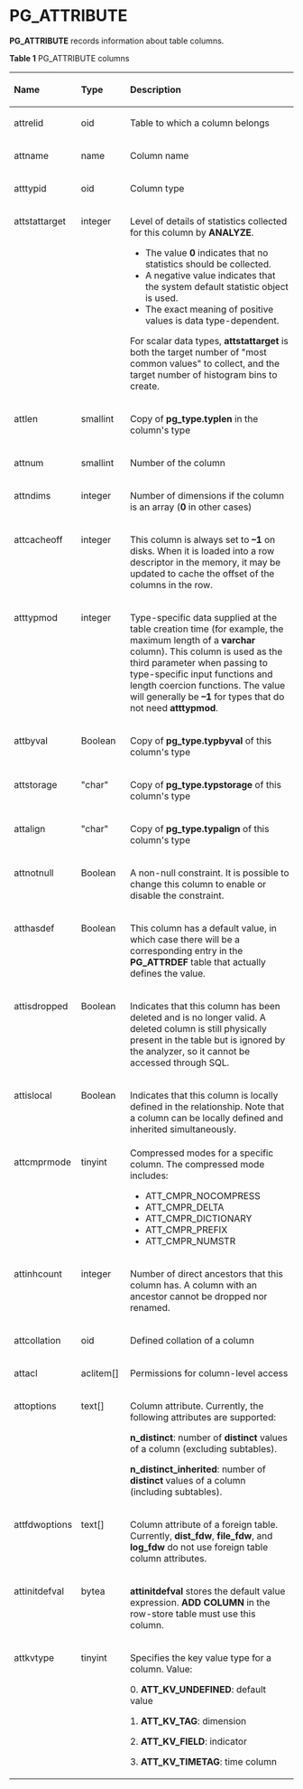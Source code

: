 # PG\_ATTRIBUTE<a name="EN-US_TOPIC_0289900760"></a>

**PG\_ATTRIBUTE**  records information about table columns.

**Table  1**  PG\_ATTRIBUTE columns

<a name="en-us_topic_0283137510_en-us_topic_0237122272_en-us_topic_0059777788_ta7c0a8e6a51b48569360c30c7a697105"></a>
<table><thead align="left"><tr id="en-us_topic_0283137510_en-us_topic_0237122272_en-us_topic_0059777788_r81f193febe6b42fc91ff1ad0105b5f32"><th class="cellrowborder" valign="top" width="14.499999999999998%" id="mcps1.2.4.1.1"><p id="en-us_topic_0283137510_en-us_topic_0237122272_en-us_topic_0059777788_a34de105b375b409bbda649fb91d0881e"><a name="en-us_topic_0283137510_en-us_topic_0237122272_en-us_topic_0059777788_a34de105b375b409bbda649fb91d0881e"></a><a name="en-us_topic_0283137510_en-us_topic_0237122272_en-us_topic_0059777788_a34de105b375b409bbda649fb91d0881e"></a>Name</p>
</th>
<th class="cellrowborder" valign="top" width="17.919999999999998%" id="mcps1.2.4.1.2"><p id="en-us_topic_0283137510_en-us_topic_0237122272_en-us_topic_0059777788_a2b7955633edf47269587662a541d1a21"><a name="en-us_topic_0283137510_en-us_topic_0237122272_en-us_topic_0059777788_a2b7955633edf47269587662a541d1a21"></a><a name="en-us_topic_0283137510_en-us_topic_0237122272_en-us_topic_0059777788_a2b7955633edf47269587662a541d1a21"></a>Type</p>
</th>
<th class="cellrowborder" valign="top" width="67.58%" id="mcps1.2.4.1.3"><p id="en-us_topic_0283137510_en-us_topic_0237122272_en-us_topic_0059777788_a00175f6e512449c4804bf39290571d3c"><a name="en-us_topic_0283137510_en-us_topic_0237122272_en-us_topic_0059777788_a00175f6e512449c4804bf39290571d3c"></a><a name="en-us_topic_0283137510_en-us_topic_0237122272_en-us_topic_0059777788_a00175f6e512449c4804bf39290571d3c"></a>Description</p>
</th>
</tr>
</thead>
<tbody><tr id="en-us_topic_0283137510_en-us_topic_0237122272_en-us_topic_0059777788_r885cac10b3884c3491d027db0a87d0e1"><td class="cellrowborder" valign="top" width="14.499999999999998%" headers="mcps1.2.4.1.1 "><p id="en-us_topic_0283137510_en-us_topic_0237122272_en-us_topic_0059777788_a488e2e96e6864758a85d9f8a5dc0e774"><a name="en-us_topic_0283137510_en-us_topic_0237122272_en-us_topic_0059777788_a488e2e96e6864758a85d9f8a5dc0e774"></a><a name="en-us_topic_0283137510_en-us_topic_0237122272_en-us_topic_0059777788_a488e2e96e6864758a85d9f8a5dc0e774"></a>attrelid</p>
</td>
<td class="cellrowborder" valign="top" width="17.919999999999998%" headers="mcps1.2.4.1.2 "><p id="en-us_topic_0283137510_en-us_topic_0237122272_en-us_topic_0059777788_a59cc4cbe77794fb481eca71fd2df0074"><a name="en-us_topic_0283137510_en-us_topic_0237122272_en-us_topic_0059777788_a59cc4cbe77794fb481eca71fd2df0074"></a><a name="en-us_topic_0283137510_en-us_topic_0237122272_en-us_topic_0059777788_a59cc4cbe77794fb481eca71fd2df0074"></a>oid</p>
</td>
<td class="cellrowborder" valign="top" width="67.58%" headers="mcps1.2.4.1.3 "><p id="en-us_topic_0283137510_en-us_topic_0237122272_en-us_topic_0059777788_aadc2b1fde4134c0ea60df8557be7699c"><a name="en-us_topic_0283137510_en-us_topic_0237122272_en-us_topic_0059777788_aadc2b1fde4134c0ea60df8557be7699c"></a><a name="en-us_topic_0283137510_en-us_topic_0237122272_en-us_topic_0059777788_aadc2b1fde4134c0ea60df8557be7699c"></a>Table to which a column belongs</p>
</td>
</tr>
<tr id="en-us_topic_0283137510_en-us_topic_0237122272_en-us_topic_0059777788_r5efb0bcd6a7949c49cadc033c01c3250"><td class="cellrowborder" valign="top" width="14.499999999999998%" headers="mcps1.2.4.1.1 "><p id="en-us_topic_0283137510_en-us_topic_0237122272_en-us_topic_0059777788_abbad9e711d5c4acfa59f3f0ef054e2e1"><a name="en-us_topic_0283137510_en-us_topic_0237122272_en-us_topic_0059777788_abbad9e711d5c4acfa59f3f0ef054e2e1"></a><a name="en-us_topic_0283137510_en-us_topic_0237122272_en-us_topic_0059777788_abbad9e711d5c4acfa59f3f0ef054e2e1"></a>attname</p>
</td>
<td class="cellrowborder" valign="top" width="17.919999999999998%" headers="mcps1.2.4.1.2 "><p id="en-us_topic_0283137510_en-us_topic_0237122272_en-us_topic_0059777788_a6ec111eddc7c4e7788e47708e332feaa"><a name="en-us_topic_0283137510_en-us_topic_0237122272_en-us_topic_0059777788_a6ec111eddc7c4e7788e47708e332feaa"></a><a name="en-us_topic_0283137510_en-us_topic_0237122272_en-us_topic_0059777788_a6ec111eddc7c4e7788e47708e332feaa"></a>name</p>
</td>
<td class="cellrowborder" valign="top" width="67.58%" headers="mcps1.2.4.1.3 "><p id="en-us_topic_0283137510_en-us_topic_0237122272_en-us_topic_0059777788_a3be23165a34b4005bca7e0d9e2f9abe3"><a name="en-us_topic_0283137510_en-us_topic_0237122272_en-us_topic_0059777788_a3be23165a34b4005bca7e0d9e2f9abe3"></a><a name="en-us_topic_0283137510_en-us_topic_0237122272_en-us_topic_0059777788_a3be23165a34b4005bca7e0d9e2f9abe3"></a>Column name</p>
</td>
</tr>
<tr id="en-us_topic_0283137510_en-us_topic_0237122272_en-us_topic_0059777788_r97a112614664459c8c9d3a38c8fd8efa"><td class="cellrowborder" valign="top" width="14.499999999999998%" headers="mcps1.2.4.1.1 "><p id="en-us_topic_0283137510_en-us_topic_0237122272_en-us_topic_0059777788_a5deba77a2a87497fa4593dc54c365fdb"><a name="en-us_topic_0283137510_en-us_topic_0237122272_en-us_topic_0059777788_a5deba77a2a87497fa4593dc54c365fdb"></a><a name="en-us_topic_0283137510_en-us_topic_0237122272_en-us_topic_0059777788_a5deba77a2a87497fa4593dc54c365fdb"></a>atttypid</p>
</td>
<td class="cellrowborder" valign="top" width="17.919999999999998%" headers="mcps1.2.4.1.2 "><p id="en-us_topic_0283137510_en-us_topic_0237122272_en-us_topic_0059777788_ab7843373a74d4d4099ed2b740d0ba3ab"><a name="en-us_topic_0283137510_en-us_topic_0237122272_en-us_topic_0059777788_ab7843373a74d4d4099ed2b740d0ba3ab"></a><a name="en-us_topic_0283137510_en-us_topic_0237122272_en-us_topic_0059777788_ab7843373a74d4d4099ed2b740d0ba3ab"></a>oid</p>
</td>
<td class="cellrowborder" valign="top" width="67.58%" headers="mcps1.2.4.1.3 "><p id="en-us_topic_0283137510_en-us_topic_0237122272_en-us_topic_0059777788_ae7ef96eb0de4464391a5937a9147eef6"><a name="en-us_topic_0283137510_en-us_topic_0237122272_en-us_topic_0059777788_ae7ef96eb0de4464391a5937a9147eef6"></a><a name="en-us_topic_0283137510_en-us_topic_0237122272_en-us_topic_0059777788_ae7ef96eb0de4464391a5937a9147eef6"></a>Column type</p>
</td>
</tr>
<tr id="en-us_topic_0283137510_en-us_topic_0237122272_en-us_topic_0059777788_rc5dc76604b6e446ba4bc119fb201accb"><td class="cellrowborder" valign="top" width="14.499999999999998%" headers="mcps1.2.4.1.1 "><p id="en-us_topic_0283137510_en-us_topic_0237122272_en-us_topic_0059777788_a1a09a4d9d1dd4fcbaec2bb680cb6328b"><a name="en-us_topic_0283137510_en-us_topic_0237122272_en-us_topic_0059777788_a1a09a4d9d1dd4fcbaec2bb680cb6328b"></a><a name="en-us_topic_0283137510_en-us_topic_0237122272_en-us_topic_0059777788_a1a09a4d9d1dd4fcbaec2bb680cb6328b"></a>attstattarget</p>
</td>
<td class="cellrowborder" valign="top" width="17.919999999999998%" headers="mcps1.2.4.1.2 "><p id="en-us_topic_0283137510_en-us_topic_0237122272_en-us_topic_0059777788_ad75de9544e2444959a3cd669bbfe5fbf"><a name="en-us_topic_0283137510_en-us_topic_0237122272_en-us_topic_0059777788_ad75de9544e2444959a3cd669bbfe5fbf"></a><a name="en-us_topic_0283137510_en-us_topic_0237122272_en-us_topic_0059777788_ad75de9544e2444959a3cd669bbfe5fbf"></a>integer</p>
</td>
<td class="cellrowborder" valign="top" width="67.58%" headers="mcps1.2.4.1.3 "><p id="en-us_topic_0283137510_en-us_topic_0237122272_en-us_topic_0059777788_a809a439728f14786bd7205a1b4532bd9"><a name="en-us_topic_0283137510_en-us_topic_0237122272_en-us_topic_0059777788_a809a439728f14786bd7205a1b4532bd9"></a><a name="en-us_topic_0283137510_en-us_topic_0237122272_en-us_topic_0059777788_a809a439728f14786bd7205a1b4532bd9"></a>Level of details of statistics collected for this column by <strong id="en-us_topic_0237122272_b625542105911"><a name="en-us_topic_0237122272_b625542105911"></a><a name="en-us_topic_0237122272_b625542105911"></a>ANALYZE</strong>.</p>
<a name="en-us_topic_0283137510_en-us_topic_0237122272_en-us_topic_0059777788_uaa8d2196d1724a879be449144fe3ff58"></a><a name="en-us_topic_0283137510_en-us_topic_0237122272_en-us_topic_0059777788_uaa8d2196d1724a879be449144fe3ff58"></a><ul id="en-us_topic_0283137510_en-us_topic_0237122272_en-us_topic_0059777788_uaa8d2196d1724a879be449144fe3ff58"><li>The value <strong id="en-us_topic_0237122272_b177531936101317"><a name="en-us_topic_0237122272_b177531936101317"></a><a name="en-us_topic_0237122272_b177531936101317"></a>0</strong> indicates that no statistics should be collected.</li><li>A negative value indicates that the system default statistic object is used.</li><li>The exact meaning of positive values is data type-dependent.</li></ul>
<p id="en-us_topic_0283137510_en-us_topic_0237122272_en-us_topic_0059777788_a88608549e62349c682a7a46e2b144ebc"><a name="en-us_topic_0283137510_en-us_topic_0237122272_en-us_topic_0059777788_a88608549e62349c682a7a46e2b144ebc"></a><a name="en-us_topic_0283137510_en-us_topic_0237122272_en-us_topic_0059777788_a88608549e62349c682a7a46e2b144ebc"></a>For scalar data types, <strong id="en-us_topic_0237122272_b6253320135018"><a name="en-us_topic_0237122272_b6253320135018"></a><a name="en-us_topic_0237122272_b6253320135018"></a>attstattarget</strong> is both the target number of "most common values" to collect, and the target number of histogram bins to create.</p>
</td>
</tr>
<tr id="en-us_topic_0283137510_en-us_topic_0237122272_en-us_topic_0059777788_r8815a0b9346745ba92a399707a0e421e"><td class="cellrowborder" valign="top" width="14.499999999999998%" headers="mcps1.2.4.1.1 "><p id="en-us_topic_0283137510_en-us_topic_0237122272_en-us_topic_0059777788_a8a1a100bf93245aa849fe34f709a4226"><a name="en-us_topic_0283137510_en-us_topic_0237122272_en-us_topic_0059777788_a8a1a100bf93245aa849fe34f709a4226"></a><a name="en-us_topic_0283137510_en-us_topic_0237122272_en-us_topic_0059777788_a8a1a100bf93245aa849fe34f709a4226"></a>attlen</p>
</td>
<td class="cellrowborder" valign="top" width="17.919999999999998%" headers="mcps1.2.4.1.2 "><p id="en-us_topic_0283137510_en-us_topic_0237122272_en-us_topic_0059777788_a004e55f776ef477a89e691202ea438c2"><a name="en-us_topic_0283137510_en-us_topic_0237122272_en-us_topic_0059777788_a004e55f776ef477a89e691202ea438c2"></a><a name="en-us_topic_0283137510_en-us_topic_0237122272_en-us_topic_0059777788_a004e55f776ef477a89e691202ea438c2"></a>smallint</p>
</td>
<td class="cellrowborder" valign="top" width="67.58%" headers="mcps1.2.4.1.3 "><p id="en-us_topic_0283137510_en-us_topic_0237122272_en-us_topic_0059777788_ab7c62d38c9ad456fac8444a203d28eea"><a name="en-us_topic_0283137510_en-us_topic_0237122272_en-us_topic_0059777788_ab7c62d38c9ad456fac8444a203d28eea"></a><a name="en-us_topic_0283137510_en-us_topic_0237122272_en-us_topic_0059777788_ab7c62d38c9ad456fac8444a203d28eea"></a>Copy of <strong id="b77042533361"><a name="b77042533361"></a><a name="b77042533361"></a>pg_type.typlen</strong> in the column's type</p>
</td>
</tr>
<tr id="en-us_topic_0283137510_en-us_topic_0237122272_en-us_topic_0059777788_r00bb3ad2532a40839287285bffaafd40"><td class="cellrowborder" valign="top" width="14.499999999999998%" headers="mcps1.2.4.1.1 "><p id="en-us_topic_0283137510_en-us_topic_0237122272_en-us_topic_0059777788_a0b69268ff9694df0a4061f5c9b3ed248"><a name="en-us_topic_0283137510_en-us_topic_0237122272_en-us_topic_0059777788_a0b69268ff9694df0a4061f5c9b3ed248"></a><a name="en-us_topic_0283137510_en-us_topic_0237122272_en-us_topic_0059777788_a0b69268ff9694df0a4061f5c9b3ed248"></a>attnum</p>
</td>
<td class="cellrowborder" valign="top" width="17.919999999999998%" headers="mcps1.2.4.1.2 "><p id="en-us_topic_0283137510_en-us_topic_0237122272_en-us_topic_0059777788_afc411f59c88b4664b9eceb2fe9193140"><a name="en-us_topic_0283137510_en-us_topic_0237122272_en-us_topic_0059777788_afc411f59c88b4664b9eceb2fe9193140"></a><a name="en-us_topic_0283137510_en-us_topic_0237122272_en-us_topic_0059777788_afc411f59c88b4664b9eceb2fe9193140"></a>smallint</p>
</td>
<td class="cellrowborder" valign="top" width="67.58%" headers="mcps1.2.4.1.3 "><p id="en-us_topic_0283137510_en-us_topic_0237122272_en-us_topic_0059777788_a7c185f84dbb04d2996a02f7636360405"><a name="en-us_topic_0283137510_en-us_topic_0237122272_en-us_topic_0059777788_a7c185f84dbb04d2996a02f7636360405"></a><a name="en-us_topic_0283137510_en-us_topic_0237122272_en-us_topic_0059777788_a7c185f84dbb04d2996a02f7636360405"></a>Number of the column</p>
</td>
</tr>
<tr id="en-us_topic_0283137510_en-us_topic_0237122272_en-us_topic_0059777788_reee9ba93f9ae4128903a27d13bacdc52"><td class="cellrowborder" valign="top" width="14.499999999999998%" headers="mcps1.2.4.1.1 "><p id="en-us_topic_0283137510_en-us_topic_0237122272_en-us_topic_0059777788_a00afa8679c054e2eb5a38095ef9e47aa"><a name="en-us_topic_0283137510_en-us_topic_0237122272_en-us_topic_0059777788_a00afa8679c054e2eb5a38095ef9e47aa"></a><a name="en-us_topic_0283137510_en-us_topic_0237122272_en-us_topic_0059777788_a00afa8679c054e2eb5a38095ef9e47aa"></a>attndims</p>
</td>
<td class="cellrowborder" valign="top" width="17.919999999999998%" headers="mcps1.2.4.1.2 "><p id="en-us_topic_0283137510_en-us_topic_0237122272_en-us_topic_0059777788_a1c320b5ead194766921c470b7b574ce4"><a name="en-us_topic_0283137510_en-us_topic_0237122272_en-us_topic_0059777788_a1c320b5ead194766921c470b7b574ce4"></a><a name="en-us_topic_0283137510_en-us_topic_0237122272_en-us_topic_0059777788_a1c320b5ead194766921c470b7b574ce4"></a>integer</p>
</td>
<td class="cellrowborder" valign="top" width="67.58%" headers="mcps1.2.4.1.3 "><p id="en-us_topic_0283137510_en-us_topic_0237122272_en-us_topic_0059777788_aa818f0c96bf84ea696a05a5b387dce9c"><a name="en-us_topic_0283137510_en-us_topic_0237122272_en-us_topic_0059777788_aa818f0c96bf84ea696a05a5b387dce9c"></a><a name="en-us_topic_0283137510_en-us_topic_0237122272_en-us_topic_0059777788_aa818f0c96bf84ea696a05a5b387dce9c"></a>Number of dimensions if the column is an array (<strong id="en-us_topic_0237122272_b14122103117188"><a name="en-us_topic_0237122272_b14122103117188"></a><a name="en-us_topic_0237122272_b14122103117188"></a>0</strong> in other cases)</p>
</td>
</tr>
<tr id="en-us_topic_0283137510_en-us_topic_0237122272_en-us_topic_0059777788_raf085efec9e0448ba909f563c0135025"><td class="cellrowborder" valign="top" width="14.499999999999998%" headers="mcps1.2.4.1.1 "><p id="en-us_topic_0283137510_en-us_topic_0237122272_en-us_topic_0059777788_a6a4bf1b537fc4240ad65385f247c6b48"><a name="en-us_topic_0283137510_en-us_topic_0237122272_en-us_topic_0059777788_a6a4bf1b537fc4240ad65385f247c6b48"></a><a name="en-us_topic_0283137510_en-us_topic_0237122272_en-us_topic_0059777788_a6a4bf1b537fc4240ad65385f247c6b48"></a>attcacheoff</p>
</td>
<td class="cellrowborder" valign="top" width="17.919999999999998%" headers="mcps1.2.4.1.2 "><p id="en-us_topic_0283137510_en-us_topic_0237122272_en-us_topic_0059777788_a9edb838d42054ee0bc92af0f633d5fe5"><a name="en-us_topic_0283137510_en-us_topic_0237122272_en-us_topic_0059777788_a9edb838d42054ee0bc92af0f633d5fe5"></a><a name="en-us_topic_0283137510_en-us_topic_0237122272_en-us_topic_0059777788_a9edb838d42054ee0bc92af0f633d5fe5"></a>integer</p>
</td>
<td class="cellrowborder" valign="top" width="67.58%" headers="mcps1.2.4.1.3 "><p id="en-us_topic_0283137510_en-us_topic_0237122272_en-us_topic_0059777788_aa3ad219df2054b1885cfc727d939e821"><a name="en-us_topic_0283137510_en-us_topic_0237122272_en-us_topic_0059777788_aa3ad219df2054b1885cfc727d939e821"></a><a name="en-us_topic_0283137510_en-us_topic_0237122272_en-us_topic_0059777788_aa3ad219df2054b1885cfc727d939e821"></a>This column is always set to <strong id="en-us_topic_0237122272_b848494171810"><a name="en-us_topic_0237122272_b848494171810"></a><a name="en-us_topic_0237122272_b848494171810"></a>–1</strong> on disks. When it is loaded into a row descriptor in the memory, it may be updated to cache the offset of the columns in the row.</p>
</td>
</tr>
<tr id="en-us_topic_0283137510_en-us_topic_0237122272_en-us_topic_0059777788_rda52de67bcde4f3f8ba249b148fb72e0"><td class="cellrowborder" valign="top" width="14.499999999999998%" headers="mcps1.2.4.1.1 "><p id="en-us_topic_0283137510_en-us_topic_0237122272_en-us_topic_0059777788_ab8f8514e85714a4187ea6c255856640f"><a name="en-us_topic_0283137510_en-us_topic_0237122272_en-us_topic_0059777788_ab8f8514e85714a4187ea6c255856640f"></a><a name="en-us_topic_0283137510_en-us_topic_0237122272_en-us_topic_0059777788_ab8f8514e85714a4187ea6c255856640f"></a>atttypmod</p>
</td>
<td class="cellrowborder" valign="top" width="17.919999999999998%" headers="mcps1.2.4.1.2 "><p id="en-us_topic_0283137510_en-us_topic_0237122272_en-us_topic_0059777788_abefc10d55d82421da99035e575197079"><a name="en-us_topic_0283137510_en-us_topic_0237122272_en-us_topic_0059777788_abefc10d55d82421da99035e575197079"></a><a name="en-us_topic_0283137510_en-us_topic_0237122272_en-us_topic_0059777788_abefc10d55d82421da99035e575197079"></a>integer</p>
</td>
<td class="cellrowborder" valign="top" width="67.58%" headers="mcps1.2.4.1.3 "><p id="en-us_topic_0283137510_en-us_topic_0237122272_en-us_topic_0059777788_a39e3cd8a4d35443d86c0d02219e21509"><a name="en-us_topic_0283137510_en-us_topic_0237122272_en-us_topic_0059777788_a39e3cd8a4d35443d86c0d02219e21509"></a><a name="en-us_topic_0283137510_en-us_topic_0237122272_en-us_topic_0059777788_a39e3cd8a4d35443d86c0d02219e21509"></a>Type-specific data supplied at the table creation time (for example, the maximum length of a <strong id="en-us_topic_0237122272_b842352706165355"><a name="en-us_topic_0237122272_b842352706165355"></a><a name="en-us_topic_0237122272_b842352706165355"></a>varchar</strong> column). This column is used as the third parameter when passing to type-specific input functions and length coercion functions. The value will generally be <strong id="en-us_topic_0237122272_b172282019196"><a name="en-us_topic_0237122272_b172282019196"></a><a name="en-us_topic_0237122272_b172282019196"></a>–1</strong> for types that do not need <strong id="b1562645218375"><a name="b1562645218375"></a><a name="b1562645218375"></a>atttypmod</strong>.</p>
</td>
</tr>
<tr id="en-us_topic_0283137510_en-us_topic_0237122272_en-us_topic_0059777788_r9f38ccdc1f974d1dbcd9f14aa3430ba6"><td class="cellrowborder" valign="top" width="14.499999999999998%" headers="mcps1.2.4.1.1 "><p id="en-us_topic_0283137510_en-us_topic_0237122272_en-us_topic_0059777788_aa3288c07d1bc45e494dda96c435d32b5"><a name="en-us_topic_0283137510_en-us_topic_0237122272_en-us_topic_0059777788_aa3288c07d1bc45e494dda96c435d32b5"></a><a name="en-us_topic_0283137510_en-us_topic_0237122272_en-us_topic_0059777788_aa3288c07d1bc45e494dda96c435d32b5"></a>attbyval</p>
</td>
<td class="cellrowborder" valign="top" width="17.919999999999998%" headers="mcps1.2.4.1.2 "><p id="en-us_topic_0283137510_en-us_topic_0237122272_p127372015536"><a name="en-us_topic_0283137510_en-us_topic_0237122272_p127372015536"></a><a name="en-us_topic_0283137510_en-us_topic_0237122272_p127372015536"></a><span id="en-us_topic_0283137510_en-us_topic_0237122272_text19273620135312"><a name="en-us_topic_0283137510_en-us_topic_0237122272_text19273620135312"></a><a name="en-us_topic_0283137510_en-us_topic_0237122272_text19273620135312"></a>Boolean</span></p>
</td>
<td class="cellrowborder" valign="top" width="67.58%" headers="mcps1.2.4.1.3 "><p id="en-us_topic_0283137510_en-us_topic_0237122272_en-us_topic_0059777788_a45aa4258cc394c7092d0b9c8db6b57e7"><a name="en-us_topic_0283137510_en-us_topic_0237122272_en-us_topic_0059777788_a45aa4258cc394c7092d0b9c8db6b57e7"></a><a name="en-us_topic_0283137510_en-us_topic_0237122272_en-us_topic_0059777788_a45aa4258cc394c7092d0b9c8db6b57e7"></a>Copy of <strong id="b1127823953820"><a name="b1127823953820"></a><a name="b1127823953820"></a>pg_type.typbyval</strong> of this column's type</p>
</td>
</tr>
<tr id="en-us_topic_0283137510_en-us_topic_0237122272_en-us_topic_0059777788_r80464c7365a947a49a9a446b4eaa2b2c"><td class="cellrowborder" valign="top" width="14.499999999999998%" headers="mcps1.2.4.1.1 "><p id="en-us_topic_0283137510_en-us_topic_0237122272_en-us_topic_0059777788_a6d184fc0c745423d8e0ad49affd5d04f"><a name="en-us_topic_0283137510_en-us_topic_0237122272_en-us_topic_0059777788_a6d184fc0c745423d8e0ad49affd5d04f"></a><a name="en-us_topic_0283137510_en-us_topic_0237122272_en-us_topic_0059777788_a6d184fc0c745423d8e0ad49affd5d04f"></a>attstorage</p>
</td>
<td class="cellrowborder" valign="top" width="17.919999999999998%" headers="mcps1.2.4.1.2 "><p id="en-us_topic_0283137510_en-us_topic_0237122272_en-us_topic_0059777788_a394490ce8a2942a0bcc05b764606c494"><a name="en-us_topic_0283137510_en-us_topic_0237122272_en-us_topic_0059777788_a394490ce8a2942a0bcc05b764606c494"></a><a name="en-us_topic_0283137510_en-us_topic_0237122272_en-us_topic_0059777788_a394490ce8a2942a0bcc05b764606c494"></a>"char"</p>
</td>
<td class="cellrowborder" valign="top" width="67.58%" headers="mcps1.2.4.1.3 "><p id="en-us_topic_0283137510_en-us_topic_0237122272_en-us_topic_0059777788_a0edffd8a228b4b2cb3f30b7c488ea007"><a name="en-us_topic_0283137510_en-us_topic_0237122272_en-us_topic_0059777788_a0edffd8a228b4b2cb3f30b7c488ea007"></a><a name="en-us_topic_0283137510_en-us_topic_0237122272_en-us_topic_0059777788_a0edffd8a228b4b2cb3f30b7c488ea007"></a>Copy of <strong id="b27954123815"><a name="b27954123815"></a><a name="b27954123815"></a>pg_type.typstorage</strong> of this column's type</p>
</td>
</tr>
<tr id="en-us_topic_0283137510_en-us_topic_0237122272_en-us_topic_0059777788_r7b95403e11504ab58eb4c1054e95b9ab"><td class="cellrowborder" valign="top" width="14.499999999999998%" headers="mcps1.2.4.1.1 "><p id="en-us_topic_0283137510_en-us_topic_0237122272_en-us_topic_0059777788_a09af2651cf2d4484b22e73b52b34758c"><a name="en-us_topic_0283137510_en-us_topic_0237122272_en-us_topic_0059777788_a09af2651cf2d4484b22e73b52b34758c"></a><a name="en-us_topic_0283137510_en-us_topic_0237122272_en-us_topic_0059777788_a09af2651cf2d4484b22e73b52b34758c"></a>attalign</p>
</td>
<td class="cellrowborder" valign="top" width="17.919999999999998%" headers="mcps1.2.4.1.2 "><p id="en-us_topic_0283137510_en-us_topic_0237122272_en-us_topic_0059777788_aeb589965d394470bbc8254c5a778db15"><a name="en-us_topic_0283137510_en-us_topic_0237122272_en-us_topic_0059777788_aeb589965d394470bbc8254c5a778db15"></a><a name="en-us_topic_0283137510_en-us_topic_0237122272_en-us_topic_0059777788_aeb589965d394470bbc8254c5a778db15"></a>"char"</p>
</td>
<td class="cellrowborder" valign="top" width="67.58%" headers="mcps1.2.4.1.3 "><p id="en-us_topic_0283137510_en-us_topic_0237122272_en-us_topic_0059777788_a9739d9448c74478b997fb0e03ef4d63f"><a name="en-us_topic_0283137510_en-us_topic_0237122272_en-us_topic_0059777788_a9739d9448c74478b997fb0e03ef4d63f"></a><a name="en-us_topic_0283137510_en-us_topic_0237122272_en-us_topic_0059777788_a9739d9448c74478b997fb0e03ef4d63f"></a>Copy of <strong id="b668641123918"><a name="b668641123918"></a><a name="b668641123918"></a>pg_type.typalign</strong> of this column's type</p>
</td>
</tr>
<tr id="en-us_topic_0283137510_en-us_topic_0237122272_en-us_topic_0059777788_rd1a2a5668aa04bbc9152ad984b4cc3c1"><td class="cellrowborder" valign="top" width="14.499999999999998%" headers="mcps1.2.4.1.1 "><p id="en-us_topic_0283137510_en-us_topic_0237122272_en-us_topic_0059777788_ad684ced8a84440f4ad7b4e257251eb67"><a name="en-us_topic_0283137510_en-us_topic_0237122272_en-us_topic_0059777788_ad684ced8a84440f4ad7b4e257251eb67"></a><a name="en-us_topic_0283137510_en-us_topic_0237122272_en-us_topic_0059777788_ad684ced8a84440f4ad7b4e257251eb67"></a>attnotnull</p>
</td>
<td class="cellrowborder" valign="top" width="17.919999999999998%" headers="mcps1.2.4.1.2 "><p id="en-us_topic_0283137510_en-us_topic_0237122272_en-us_topic_0059777788_a34dfb23bf97b4ffb98b870efeec1d717"><a name="en-us_topic_0283137510_en-us_topic_0237122272_en-us_topic_0059777788_a34dfb23bf97b4ffb98b870efeec1d717"></a><a name="en-us_topic_0283137510_en-us_topic_0237122272_en-us_topic_0059777788_a34dfb23bf97b4ffb98b870efeec1d717"></a><span id="en-us_topic_0283137510_en-us_topic_0237122272_text19171136192617"><a name="en-us_topic_0283137510_en-us_topic_0237122272_text19171136192617"></a><a name="en-us_topic_0283137510_en-us_topic_0237122272_text19171136192617"></a>Boolean</span></p>
</td>
<td class="cellrowborder" valign="top" width="67.58%" headers="mcps1.2.4.1.3 "><p id="en-us_topic_0283137510_en-us_topic_0237122272_en-us_topic_0059777788_a0c89f05ebbd24e8d99e4fe874033cc32"><a name="en-us_topic_0283137510_en-us_topic_0237122272_en-us_topic_0059777788_a0c89f05ebbd24e8d99e4fe874033cc32"></a><a name="en-us_topic_0283137510_en-us_topic_0237122272_en-us_topic_0059777788_a0c89f05ebbd24e8d99e4fe874033cc32"></a>A non-null constraint. It is possible to change this column to enable or disable the constraint.</p>
</td>
</tr>
<tr id="en-us_topic_0283137510_en-us_topic_0237122272_en-us_topic_0059777788_r10b5c42e6a424c3fabc6a6dac938f197"><td class="cellrowborder" valign="top" width="14.499999999999998%" headers="mcps1.2.4.1.1 "><p id="en-us_topic_0283137510_en-us_topic_0237122272_en-us_topic_0059777788_a74e9dbb591bb4fa1a8efed7204ca8706"><a name="en-us_topic_0283137510_en-us_topic_0237122272_en-us_topic_0059777788_a74e9dbb591bb4fa1a8efed7204ca8706"></a><a name="en-us_topic_0283137510_en-us_topic_0237122272_en-us_topic_0059777788_a74e9dbb591bb4fa1a8efed7204ca8706"></a>atthasdef</p>
</td>
<td class="cellrowborder" valign="top" width="17.919999999999998%" headers="mcps1.2.4.1.2 "><p id="en-us_topic_0283137510_en-us_topic_0237122272_en-us_topic_0059777788_a65782396ef6e4bb9858b9a8e9bee0242"><a name="en-us_topic_0283137510_en-us_topic_0237122272_en-us_topic_0059777788_a65782396ef6e4bb9858b9a8e9bee0242"></a><a name="en-us_topic_0283137510_en-us_topic_0237122272_en-us_topic_0059777788_a65782396ef6e4bb9858b9a8e9bee0242"></a><span id="en-us_topic_0283137510_en-us_topic_0237122272_text29548612264"><a name="en-us_topic_0283137510_en-us_topic_0237122272_text29548612264"></a><a name="en-us_topic_0283137510_en-us_topic_0237122272_text29548612264"></a>Boolean</span></p>
</td>
<td class="cellrowborder" valign="top" width="67.58%" headers="mcps1.2.4.1.3 "><p id="en-us_topic_0283137510_en-us_topic_0237122272_en-us_topic_0059777788_a5c83994a50174bdca412b82e169eabd5"><a name="en-us_topic_0283137510_en-us_topic_0237122272_en-us_topic_0059777788_a5c83994a50174bdca412b82e169eabd5"></a><a name="en-us_topic_0283137510_en-us_topic_0237122272_en-us_topic_0059777788_a5c83994a50174bdca412b82e169eabd5"></a>This column has a default value, in which case there will be a corresponding entry in the <strong id="en-us_topic_0237122272_b149661711105418"><a name="en-us_topic_0237122272_b149661711105418"></a><a name="en-us_topic_0237122272_b149661711105418"></a>PG_ATTRDEF</strong> table that actually defines the value.</p>
</td>
</tr>
<tr id="en-us_topic_0283137510_en-us_topic_0237122272_en-us_topic_0059777788_r7a3243e9eda14d59ae485fadb15faf31"><td class="cellrowborder" valign="top" width="14.499999999999998%" headers="mcps1.2.4.1.1 "><p id="en-us_topic_0283137510_en-us_topic_0237122272_en-us_topic_0059777788_a6bbdb66f2a424784ae181474d26318c0"><a name="en-us_topic_0283137510_en-us_topic_0237122272_en-us_topic_0059777788_a6bbdb66f2a424784ae181474d26318c0"></a><a name="en-us_topic_0283137510_en-us_topic_0237122272_en-us_topic_0059777788_a6bbdb66f2a424784ae181474d26318c0"></a>attisdropped</p>
</td>
<td class="cellrowborder" valign="top" width="17.919999999999998%" headers="mcps1.2.4.1.2 "><p id="en-us_topic_0283137510_en-us_topic_0237122272_en-us_topic_0059777788_a4a1dde6fa8204c589b924129c7b0ac06"><a name="en-us_topic_0283137510_en-us_topic_0237122272_en-us_topic_0059777788_a4a1dde6fa8204c589b924129c7b0ac06"></a><a name="en-us_topic_0283137510_en-us_topic_0237122272_en-us_topic_0059777788_a4a1dde6fa8204c589b924129c7b0ac06"></a><span id="en-us_topic_0283137510_en-us_topic_0237122272_text1662120702611"><a name="en-us_topic_0283137510_en-us_topic_0237122272_text1662120702611"></a><a name="en-us_topic_0283137510_en-us_topic_0237122272_text1662120702611"></a>Boolean</span></p>
</td>
<td class="cellrowborder" valign="top" width="67.58%" headers="mcps1.2.4.1.3 "><p id="en-us_topic_0283137510_en-us_topic_0237122272_en-us_topic_0059777788_ae45c7928615b4203800317761758ea26"><a name="en-us_topic_0283137510_en-us_topic_0237122272_en-us_topic_0059777788_ae45c7928615b4203800317761758ea26"></a><a name="en-us_topic_0283137510_en-us_topic_0237122272_en-us_topic_0059777788_ae45c7928615b4203800317761758ea26"></a>Indicates that this column has been deleted and is no longer valid. A deleted column is still physically present in the table but is ignored by the analyzer, so it cannot be accessed through SQL.</p>
</td>
</tr>
<tr id="en-us_topic_0283137510_en-us_topic_0237122272_en-us_topic_0059777788_rdb83acc241f244acbead579b2e6885ac"><td class="cellrowborder" valign="top" width="14.499999999999998%" headers="mcps1.2.4.1.1 "><p id="en-us_topic_0283137510_en-us_topic_0237122272_en-us_topic_0059777788_a339122c4bd994131971b1334baadc710"><a name="en-us_topic_0283137510_en-us_topic_0237122272_en-us_topic_0059777788_a339122c4bd994131971b1334baadc710"></a><a name="en-us_topic_0283137510_en-us_topic_0237122272_en-us_topic_0059777788_a339122c4bd994131971b1334baadc710"></a>attislocal</p>
</td>
<td class="cellrowborder" valign="top" width="17.919999999999998%" headers="mcps1.2.4.1.2 "><p id="en-us_topic_0283137510_en-us_topic_0237122272_en-us_topic_0059777788_abff8bec091bf4bbab6bd0f7956b7fae6"><a name="en-us_topic_0283137510_en-us_topic_0237122272_en-us_topic_0059777788_abff8bec091bf4bbab6bd0f7956b7fae6"></a><a name="en-us_topic_0283137510_en-us_topic_0237122272_en-us_topic_0059777788_abff8bec091bf4bbab6bd0f7956b7fae6"></a><span id="en-us_topic_0283137510_en-us_topic_0237122272_text1147016820260"><a name="en-us_topic_0283137510_en-us_topic_0237122272_text1147016820260"></a><a name="en-us_topic_0283137510_en-us_topic_0237122272_text1147016820260"></a>Boolean</span></p>
</td>
<td class="cellrowborder" valign="top" width="67.58%" headers="mcps1.2.4.1.3 "><p id="en-us_topic_0283137510_en-us_topic_0237122272_en-us_topic_0059777788_acaa26133ed3c47509bc3678eb9997729"><a name="en-us_topic_0283137510_en-us_topic_0237122272_en-us_topic_0059777788_acaa26133ed3c47509bc3678eb9997729"></a><a name="en-us_topic_0283137510_en-us_topic_0237122272_en-us_topic_0059777788_acaa26133ed3c47509bc3678eb9997729"></a>Indicates that this column is locally defined in the relationship. Note that a column can be locally defined and inherited simultaneously.</p>
</td>
</tr>
<tr id="en-us_topic_0283137510_en-us_topic_0237122272_en-us_topic_0059777788_rb9d56002220d48bfbbf3fc3b209dd38f"><td class="cellrowborder" valign="top" width="14.499999999999998%" headers="mcps1.2.4.1.1 "><p id="en-us_topic_0283137510_en-us_topic_0237122272_en-us_topic_0059777788_a790109f931da4bdb95ab44371bcd5c7b"><a name="en-us_topic_0283137510_en-us_topic_0237122272_en-us_topic_0059777788_a790109f931da4bdb95ab44371bcd5c7b"></a><a name="en-us_topic_0283137510_en-us_topic_0237122272_en-us_topic_0059777788_a790109f931da4bdb95ab44371bcd5c7b"></a>attcmprmode</p>
</td>
<td class="cellrowborder" valign="top" width="17.919999999999998%" headers="mcps1.2.4.1.2 "><p id="en-us_topic_0283137510_en-us_topic_0237122272_en-us_topic_0059777788_a16b61c32385b455f95520fe1d808bf13"><a name="en-us_topic_0283137510_en-us_topic_0237122272_en-us_topic_0059777788_a16b61c32385b455f95520fe1d808bf13"></a><a name="en-us_topic_0283137510_en-us_topic_0237122272_en-us_topic_0059777788_a16b61c32385b455f95520fe1d808bf13"></a>tinyint</p>
</td>
<td class="cellrowborder" valign="top" width="67.58%" headers="mcps1.2.4.1.3 "><div class="p" id="en-us_topic_0283137510_en-us_topic_0237122272_en-us_topic_0059777788_a085e3a3a080e420eb709ff8d00766456"><a name="en-us_topic_0283137510_en-us_topic_0237122272_en-us_topic_0059777788_a085e3a3a080e420eb709ff8d00766456"></a><a name="en-us_topic_0283137510_en-us_topic_0237122272_en-us_topic_0059777788_a085e3a3a080e420eb709ff8d00766456"></a>Compressed modes for a specific column. The compressed mode includes:<a name="en-us_topic_0283137510_en-us_topic_0237122272_en-us_topic_0059777788_u6d9b2fd3e9db401b8bfcc1762e80c797"></a><a name="en-us_topic_0283137510_en-us_topic_0237122272_en-us_topic_0059777788_u6d9b2fd3e9db401b8bfcc1762e80c797"></a><ul id="en-us_topic_0283137510_en-us_topic_0237122272_en-us_topic_0059777788_u6d9b2fd3e9db401b8bfcc1762e80c797"><li>ATT_CMPR_NOCOMPRESS</li><li>ATT_CMPR_DELTA</li><li>ATT_CMPR_DICTIONARY</li><li>ATT_CMPR_PREFIX</li><li>ATT_CMPR_NUMSTR</li></ul>
</div>
</td>
</tr>
<tr id="en-us_topic_0283137510_en-us_topic_0237122272_en-us_topic_0059777788_r14d8baff7d664f018732c1bfb0282059"><td class="cellrowborder" valign="top" width="14.499999999999998%" headers="mcps1.2.4.1.1 "><p id="en-us_topic_0283137510_en-us_topic_0237122272_en-us_topic_0059777788_a451ce6da52ad49e4b9c9640b01d04222"><a name="en-us_topic_0283137510_en-us_topic_0237122272_en-us_topic_0059777788_a451ce6da52ad49e4b9c9640b01d04222"></a><a name="en-us_topic_0283137510_en-us_topic_0237122272_en-us_topic_0059777788_a451ce6da52ad49e4b9c9640b01d04222"></a>attinhcount</p>
</td>
<td class="cellrowborder" valign="top" width="17.919999999999998%" headers="mcps1.2.4.1.2 "><p id="en-us_topic_0283137510_en-us_topic_0237122272_en-us_topic_0059777788_aeb2ea66b405f41928bede44e20e191d9"><a name="en-us_topic_0283137510_en-us_topic_0237122272_en-us_topic_0059777788_aeb2ea66b405f41928bede44e20e191d9"></a><a name="en-us_topic_0283137510_en-us_topic_0237122272_en-us_topic_0059777788_aeb2ea66b405f41928bede44e20e191d9"></a>integer</p>
</td>
<td class="cellrowborder" valign="top" width="67.58%" headers="mcps1.2.4.1.3 "><p id="en-us_topic_0283137510_en-us_topic_0237122272_en-us_topic_0059777788_a93940450e32944f8b1471d3b06d26c37"><a name="en-us_topic_0283137510_en-us_topic_0237122272_en-us_topic_0059777788_a93940450e32944f8b1471d3b06d26c37"></a><a name="en-us_topic_0283137510_en-us_topic_0237122272_en-us_topic_0059777788_a93940450e32944f8b1471d3b06d26c37"></a>Number of direct ancestors that this column has. A column with an ancestor cannot be dropped nor renamed.</p>
</td>
</tr>
<tr id="en-us_topic_0283137510_en-us_topic_0237122272_en-us_topic_0059777788_r58ec653b50d54d09a7fd2aeef083ddd6"><td class="cellrowborder" valign="top" width="14.499999999999998%" headers="mcps1.2.4.1.1 "><p id="en-us_topic_0283137510_en-us_topic_0237122272_en-us_topic_0059777788_a96466761d53a41c9994987172dac5ab3"><a name="en-us_topic_0283137510_en-us_topic_0237122272_en-us_topic_0059777788_a96466761d53a41c9994987172dac5ab3"></a><a name="en-us_topic_0283137510_en-us_topic_0237122272_en-us_topic_0059777788_a96466761d53a41c9994987172dac5ab3"></a>attcollation</p>
</td>
<td class="cellrowborder" valign="top" width="17.919999999999998%" headers="mcps1.2.4.1.2 "><p id="en-us_topic_0283137510_en-us_topic_0237122272_en-us_topic_0059777788_ae295b93eae4e485d80784e7523726ae8"><a name="en-us_topic_0283137510_en-us_topic_0237122272_en-us_topic_0059777788_ae295b93eae4e485d80784e7523726ae8"></a><a name="en-us_topic_0283137510_en-us_topic_0237122272_en-us_topic_0059777788_ae295b93eae4e485d80784e7523726ae8"></a>oid</p>
</td>
<td class="cellrowborder" valign="top" width="67.58%" headers="mcps1.2.4.1.3 "><p id="en-us_topic_0283137510_en-us_topic_0237122272_en-us_topic_0059777788_aa339ef85a35e454494162fb030f67f2e"><a name="en-us_topic_0283137510_en-us_topic_0237122272_en-us_topic_0059777788_aa339ef85a35e454494162fb030f67f2e"></a><a name="en-us_topic_0283137510_en-us_topic_0237122272_en-us_topic_0059777788_aa339ef85a35e454494162fb030f67f2e"></a>Defined collation of a column</p>
</td>
</tr>
<tr id="en-us_topic_0283137510_en-us_topic_0237122272_en-us_topic_0059777788_rfc625c4c80a246cf913a17ff84df934a"><td class="cellrowborder" valign="top" width="14.499999999999998%" headers="mcps1.2.4.1.1 "><p id="en-us_topic_0283137510_en-us_topic_0237122272_en-us_topic_0059777788_a3c302834cda64b228591ee088ac812d7"><a name="en-us_topic_0283137510_en-us_topic_0237122272_en-us_topic_0059777788_a3c302834cda64b228591ee088ac812d7"></a><a name="en-us_topic_0283137510_en-us_topic_0237122272_en-us_topic_0059777788_a3c302834cda64b228591ee088ac812d7"></a>attacl</p>
</td>
<td class="cellrowborder" valign="top" width="17.919999999999998%" headers="mcps1.2.4.1.2 "><p id="en-us_topic_0283137510_en-us_topic_0237122272_en-us_topic_0059777788_a8a1bdcb33a2349ed801949af22a7581f"><a name="en-us_topic_0283137510_en-us_topic_0237122272_en-us_topic_0059777788_a8a1bdcb33a2349ed801949af22a7581f"></a><a name="en-us_topic_0283137510_en-us_topic_0237122272_en-us_topic_0059777788_a8a1bdcb33a2349ed801949af22a7581f"></a>aclitem[]</p>
</td>
<td class="cellrowborder" valign="top" width="67.58%" headers="mcps1.2.4.1.3 "><p id="en-us_topic_0283137510_en-us_topic_0237122272_en-us_topic_0059777788_a1f222140b46c487aa0014a5b40fe4584"><a name="en-us_topic_0283137510_en-us_topic_0237122272_en-us_topic_0059777788_a1f222140b46c487aa0014a5b40fe4584"></a><a name="en-us_topic_0283137510_en-us_topic_0237122272_en-us_topic_0059777788_a1f222140b46c487aa0014a5b40fe4584"></a>Permissions for column-level access</p>
</td>
</tr>
<tr id="en-us_topic_0283137510_en-us_topic_0237122272_en-us_topic_0059777788_r92dd79ad468c4b0abd6f27daac6db7e1"><td class="cellrowborder" valign="top" width="14.499999999999998%" headers="mcps1.2.4.1.1 "><p id="en-us_topic_0283137510_en-us_topic_0237122272_en-us_topic_0059777788_a1ee75c22dd18409283574559e3472046"><a name="en-us_topic_0283137510_en-us_topic_0237122272_en-us_topic_0059777788_a1ee75c22dd18409283574559e3472046"></a><a name="en-us_topic_0283137510_en-us_topic_0237122272_en-us_topic_0059777788_a1ee75c22dd18409283574559e3472046"></a>attoptions</p>
</td>
<td class="cellrowborder" valign="top" width="17.919999999999998%" headers="mcps1.2.4.1.2 "><p id="en-us_topic_0283137510_en-us_topic_0237122272_en-us_topic_0059777788_a52080f3fdf104fa4bb445c9cfba822b4"><a name="en-us_topic_0283137510_en-us_topic_0237122272_en-us_topic_0059777788_a52080f3fdf104fa4bb445c9cfba822b4"></a><a name="en-us_topic_0283137510_en-us_topic_0237122272_en-us_topic_0059777788_a52080f3fdf104fa4bb445c9cfba822b4"></a>text[]</p>
</td>
<td class="cellrowborder" valign="top" width="67.58%" headers="mcps1.2.4.1.3 "><p id="p1488472272"><a name="p1488472272"></a><a name="p1488472272"></a>Column attribute. Currently, the following attributes are supported:</p>
<p id="p20771134513288"><a name="p20771134513288"></a><a name="p20771134513288"></a><strong id="b183001017175317"><a name="b183001017175317"></a><a name="b183001017175317"></a>n_distinct</strong>: number of <strong id="b15308111745310"><a name="b15308111745310"></a><a name="b15308111745310"></a>distinct</strong> values of a column (excluding subtables).</p>
<p id="p529715414292"><a name="p529715414292"></a><a name="p529715414292"></a><strong id="b1880110341535"><a name="b1880110341535"></a><a name="b1880110341535"></a>n_distinct_inherited</strong>: number of <strong id="b19809173495311"><a name="b19809173495311"></a><a name="b19809173495311"></a>distinct</strong> values of a column (including subtables).</p>
</td>
</tr>
<tr id="en-us_topic_0283137510_en-us_topic_0237122272_en-us_topic_0059777788_r7f6e4b3ec56442f481c5a90b33e0b9eb"><td class="cellrowborder" valign="top" width="14.499999999999998%" headers="mcps1.2.4.1.1 "><p id="en-us_topic_0283137510_en-us_topic_0237122272_en-us_topic_0059777788_a1bc708cf96994a5d821b807af9ceac38"><a name="en-us_topic_0283137510_en-us_topic_0237122272_en-us_topic_0059777788_a1bc708cf96994a5d821b807af9ceac38"></a><a name="en-us_topic_0283137510_en-us_topic_0237122272_en-us_topic_0059777788_a1bc708cf96994a5d821b807af9ceac38"></a>attfdwoptions</p>
</td>
<td class="cellrowborder" valign="top" width="17.919999999999998%" headers="mcps1.2.4.1.2 "><p id="en-us_topic_0283137510_en-us_topic_0237122272_en-us_topic_0059777788_a06effc7085c247d6a0ef046a8082e8fc"><a name="en-us_topic_0283137510_en-us_topic_0237122272_en-us_topic_0059777788_a06effc7085c247d6a0ef046a8082e8fc"></a><a name="en-us_topic_0283137510_en-us_topic_0237122272_en-us_topic_0059777788_a06effc7085c247d6a0ef046a8082e8fc"></a>text[]</p>
</td>
<td class="cellrowborder" valign="top" width="67.58%" headers="mcps1.2.4.1.3 "><p id="en-us_topic_0283137510_en-us_topic_0237122272_en-us_topic_0059777788_aa76714accab340f9aa3497bf06b3ffe3"><a name="en-us_topic_0283137510_en-us_topic_0237122272_en-us_topic_0059777788_aa76714accab340f9aa3497bf06b3ffe3"></a><a name="en-us_topic_0283137510_en-us_topic_0237122272_en-us_topic_0059777788_aa76714accab340f9aa3497bf06b3ffe3"></a>Column attribute of a foreign table. Currently, <strong id="b20502125932719"><a name="b20502125932719"></a><a name="b20502125932719"></a>dist_fdw</strong>, <strong id="b450815599278"><a name="b450815599278"></a><a name="b450815599278"></a>file_fdw</strong>, and <strong id="b1150912598273"><a name="b1150912598273"></a><a name="b1150912598273"></a>log_fdw</strong> do not use foreign table column attributes.</p>
</td>
</tr>
<tr id="en-us_topic_0283137510_en-us_topic_0237122272_en-us_topic_0059777788_r48bf1ac34b614c1386d499a9d707b248"><td class="cellrowborder" valign="top" width="14.499999999999998%" headers="mcps1.2.4.1.1 "><p id="en-us_topic_0283137510_en-us_topic_0237122272_en-us_topic_0059777788_ac9fe514022ed4d019916d77ced36027e"><a name="en-us_topic_0283137510_en-us_topic_0237122272_en-us_topic_0059777788_ac9fe514022ed4d019916d77ced36027e"></a><a name="en-us_topic_0283137510_en-us_topic_0237122272_en-us_topic_0059777788_ac9fe514022ed4d019916d77ced36027e"></a>attinitdefval</p>
</td>
<td class="cellrowborder" valign="top" width="17.919999999999998%" headers="mcps1.2.4.1.2 "><p id="en-us_topic_0283137510_en-us_topic_0237122272_en-us_topic_0059777788_af1f67727096a4e8b837b9d0ef0e3df9c"><a name="en-us_topic_0283137510_en-us_topic_0237122272_en-us_topic_0059777788_af1f67727096a4e8b837b9d0ef0e3df9c"></a><a name="en-us_topic_0283137510_en-us_topic_0237122272_en-us_topic_0059777788_af1f67727096a4e8b837b9d0ef0e3df9c"></a>bytea</p>
</td>
<td class="cellrowborder" valign="top" width="67.58%" headers="mcps1.2.4.1.3 "><p id="en-us_topic_0283137510_en-us_topic_0237122272_en-us_topic_0059777788_a36c54bf8e9034f4d89a741cdd22cdcd3"><a name="en-us_topic_0283137510_en-us_topic_0237122272_en-us_topic_0059777788_a36c54bf8e9034f4d89a741cdd22cdcd3"></a><a name="en-us_topic_0283137510_en-us_topic_0237122272_en-us_topic_0059777788_a36c54bf8e9034f4d89a741cdd22cdcd3"></a><strong id="en-us_topic_0237122272_b842352706171225"><a name="en-us_topic_0237122272_b842352706171225"></a><a name="en-us_topic_0237122272_b842352706171225"></a>attinitdefval</strong> stores the default value expression. <strong id="en-us_topic_0237122272_b842352706171042"><a name="en-us_topic_0237122272_b842352706171042"></a><a name="en-us_topic_0237122272_b842352706171042"></a>ADD COLUMN</strong> in the row-store table must use this column.</p>
</td>
</tr>
<tr id="en-us_topic_0283137510_en-us_topic_0237122272_row1718431494418"><td class="cellrowborder" valign="top" width="14.499999999999998%" headers="mcps1.2.4.1.1 "><p id="en-us_topic_0283137510_en-us_topic_0237122272_p51842014164410"><a name="en-us_topic_0283137510_en-us_topic_0237122272_p51842014164410"></a><a name="en-us_topic_0283137510_en-us_topic_0237122272_p51842014164410"></a>attkvtype</p>
</td>
<td class="cellrowborder" valign="top" width="17.919999999999998%" headers="mcps1.2.4.1.2 "><p id="en-us_topic_0283137510_en-us_topic_0237122272_p6184101464413"><a name="en-us_topic_0283137510_en-us_topic_0237122272_p6184101464413"></a><a name="en-us_topic_0283137510_en-us_topic_0237122272_p6184101464413"></a>tinyint</p>
</td>
<td class="cellrowborder" valign="top" width="67.58%" headers="mcps1.2.4.1.3 "><p id="en-us_topic_0283137510_en-us_topic_0237122272_p11841145443"><a name="en-us_topic_0283137510_en-us_topic_0237122272_p11841145443"></a><a name="en-us_topic_0283137510_en-us_topic_0237122272_p11841145443"></a>Specifies the key value type for a column. Value:</p>
<p id="en-us_topic_0283137510_en-us_topic_0237122272_p48594216452"><a name="en-us_topic_0283137510_en-us_topic_0237122272_p48594216452"></a><a name="en-us_topic_0283137510_en-us_topic_0237122272_p48594216452"></a>0. <strong id="b89638323397"><a name="b89638323397"></a><a name="b89638323397"></a>ATT_KV_UNDEFINED</strong>: default value</p>
<p id="en-us_topic_0283137510_en-us_topic_0237122272_p954462104517"><a name="en-us_topic_0283137510_en-us_topic_0237122272_p954462104517"></a><a name="en-us_topic_0283137510_en-us_topic_0237122272_p954462104517"></a>1. <strong id="b13439133603914"><a name="b13439133603914"></a><a name="b13439133603914"></a>ATT_KV_TAG</strong>: dimension</p>
<p id="en-us_topic_0283137510_en-us_topic_0237122272_p1520195019455"><a name="en-us_topic_0283137510_en-us_topic_0237122272_p1520195019455"></a><a name="en-us_topic_0283137510_en-us_topic_0237122272_p1520195019455"></a>2. <strong id="b167929397397"><a name="b167929397397"></a><a name="b167929397397"></a>ATT_KV_FIELD</strong>: indicator</p>
<p id="en-us_topic_0283137510_en-us_topic_0237122272_p173371358124510"><a name="en-us_topic_0283137510_en-us_topic_0237122272_p173371358124510"></a><a name="en-us_topic_0283137510_en-us_topic_0237122272_p173371358124510"></a>3. <strong id="b13667145133914"><a name="b13667145133914"></a><a name="b13667145133914"></a>ATT_KV_TIMETAG</strong>: time column</p>
</td>
</tr>
</tbody>
</table>

